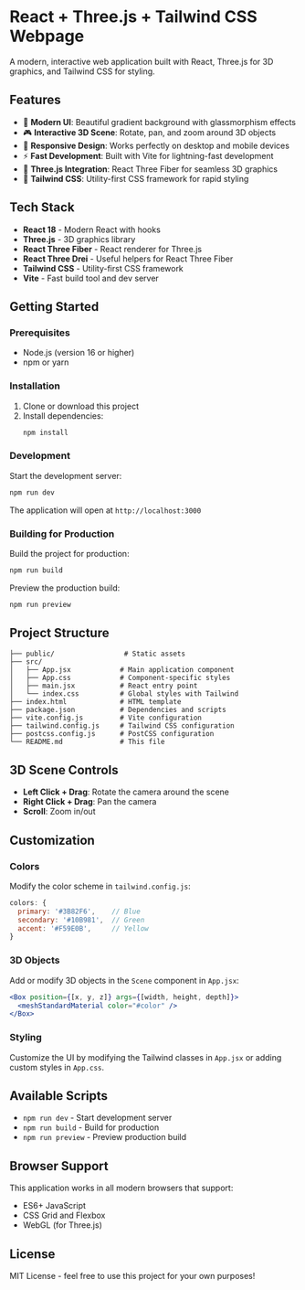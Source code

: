 # React + Three.js + Tailwind CSS Webpage

A modern, interactive web application built with React, Three.js for 3D graphics, and Tailwind CSS for styling.

## Features

- 🎨 **Modern UI**: Beautiful gradient background with glassmorphism effects
- 🎮 **Interactive 3D Scene**: Rotate, pan, and zoom around 3D objects
- 📱 **Responsive Design**: Works perfectly on desktop and mobile devices
- ⚡ **Fast Development**: Built with Vite for lightning-fast development
- 🎯 **Three.js Integration**: React Three Fiber for seamless 3D graphics
- 🎨 **Tailwind CSS**: Utility-first CSS framework for rapid styling

## Tech Stack

- **React 18** - Modern React with hooks
- **Three.js** - 3D graphics library
- **React Three Fiber** - React renderer for Three.js
- **React Three Drei** - Useful helpers for React Three Fiber
- **Tailwind CSS** - Utility-first CSS framework
- **Vite** - Fast build tool and dev server

## Getting Started

### Prerequisites

- Node.js (version 16 or higher)
- npm or yarn

### Installation

1. Clone or download this project
2. Install dependencies:
   ```bash
   npm install
   ```

### Development

Start the development server:
```bash
npm run dev
```

The application will open at `http://localhost:3000`

### Building for Production

Build the project for production:
```bash
npm run build
```

Preview the production build:
```bash
npm run preview
```

## Project Structure

```
├── public/                 # Static assets
├── src/
│   ├── App.jsx            # Main application component
│   ├── App.css            # Component-specific styles
│   ├── main.jsx           # React entry point
│   └── index.css          # Global styles with Tailwind
├── index.html             # HTML template
├── package.json           # Dependencies and scripts
├── vite.config.js         # Vite configuration
├── tailwind.config.js     # Tailwind CSS configuration
├── postcss.config.js      # PostCSS configuration
└── README.md              # This file
```

## 3D Scene Controls

- **Left Click + Drag**: Rotate the camera around the scene
- **Right Click + Drag**: Pan the camera
- **Scroll**: Zoom in/out

## Customization

### Colors
Modify the color scheme in `tailwind.config.js`:
```javascript
colors: {
  primary: '#3B82F6',    // Blue
  secondary: '#10B981',  // Green
  accent: '#F59E0B',     // Yellow
}
```

### 3D Objects
Add or modify 3D objects in the `Scene` component in `App.jsx`:
```jsx
<Box position={[x, y, z]} args={[width, height, depth]}>
  <meshStandardMaterial color="#color" />
</Box>
```

### Styling
Customize the UI by modifying the Tailwind classes in `App.jsx` or adding custom styles in `App.css`.

## Available Scripts

- `npm run dev` - Start development server
- `npm run build` - Build for production
- `npm run preview` - Preview production build

## Browser Support

This application works in all modern browsers that support:
- ES6+ JavaScript
- CSS Grid and Flexbox
- WebGL (for Three.js)

## License

MIT License - feel free to use this project for your own purposes! 